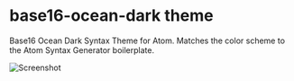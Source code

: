 # base16-ocean-dark theme

Base16 Ocean Dark Syntax Theme for Atom. Matches the color scheme to the Atom Syntax Generator boilerplate.

![Screenshot](http://f.cl.ly/items/152w2k1q1H210x1j2S0O/Screen%20Shot%202014-02-28%20at%2012.33.13%20PM.png)
